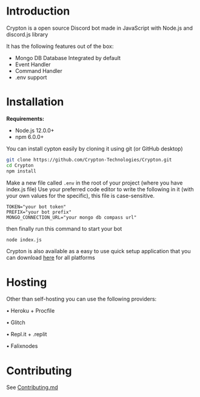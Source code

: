 # Introduction

Crypton is a open source Discord bot made in JavaScript with Node.js and discord.js library

It has the following features out of the box:
* Mongo DB Database Integrated by default
* Event Handler
* Command Handler
* .env support

# Installation

**Requirements:**
* Node.js 12.0.0+
* npm 6.0.0+

You can install cypton easily by cloning it using git (or GitHub desktop)

```bash
git clone https://github.com/Crypton-Technologies/Crypton.git
cd Crypton
npm install
```
Make a new file called `.env` in the root of your project (where you have index.js file)
Use your preferred code editor to write the following in it (with your own values for the specific), this file is case-sensitive.
```env
TOKEN="your bot token"
PREFIX="your bot prefix"
MONGO_CONNECTION_URL="your mongo db compass url"
```
then finally run this command to start your bot
```bash
node index.js
```

Crypton is also available as a easy to use quick setup application that you can download [here](https://github.com/crypton-technologies/crypton-desktop) for all platforms

# Hosting

Other than self-hosting you can use the following providers:

• Heroku + Procfile

• Glitch

• Repl.it + .replit

• Falixnodes


# Contributing
See [Contributing.md](https://github.com/crypton-technologies/crypton/contributing.md)
